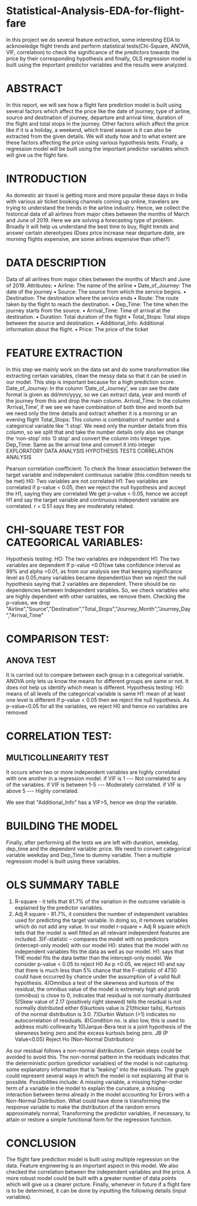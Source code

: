 # Statistical-Analysis-EDA-for-flight-fare
In this project we do several feature extraction, some interesting EDA to acknowledge flight trends and perform statistical tests(Chi-Square, ANOVA, VIF, correlation) to check the significance of the predictors towards the price by their corresponding hypothesis and finally, OLS regression model is built using the important predictor variables and the results were analyzed.
# ABSTRACT
In this report, we will see how a flight fare prediction model is built using several factors which affect the price like the date of journey, type of airline, source and destination of journey, departure and arrival time, duration of the flight and total stops in the journey. Other factors which affect the price like if it is a holiday, a weekend, which travel season is it can also be extracted from the given details. We will study how and to what extent are these factors affecting the price using various hypothesis tests. Finally, a regression model will be built using the important predictor variables which will give us the flight fare.
# INTRODUCTION
As domestic air travel is getting more and more popular these days in India with various air ticket booking channels coming up online, travelers are trying to understand the trends in the airline industry. Hence, we collect the historical data of all airlines from major cities between the months of March and June of 2019. Here we are solving a forecasting type of problem. Broadly it will help us understand the best time to buy, flight trends and answer certain stereotypes (Does price increase near departure date, are morning flights expensive, are some airlines expensive than other?)
# DATA DESCRIPTION
Data of all airlines from major cities between the months of March and June of 2019. Attributes: 
•	Airline: The name of the airline 
•	Date_of_Journey: The date of the journey 
•	Source: The source from which the service begins.
•	Destination: The destination where the service ends
•	Route: The route taken by the flight to reach the destination.
•	Dep_Time: The time when the journey starts from the source.
•	Arrival_Time: Time of arrival at the destination.
•	Duration: Total duration of the flight
•	Total_Stops: Total stops between the source and destination.
•	Additional_Info: Additional information about the flight.
•	Price: The price of the ticket

# FEATURE EXTRACTION
In this step we mainly work on the data set and do some transformation like extracting certain variables, clean the messy data so that it can be used in our model. This step is important because for a high prediction score.
Date_of_Journey:
In the column ‘Date_of_Journey’, we can see the date format is given as dd/mm/yyyy, so we can extract data, year and month of the journey from this and drop the main column.
Arrival_Time:
In the column ‘Arrival_Time’, if we see we have combination of both time and month but we need only the time details and extract whether it is a morning or an evening flight
Total_Stops:
This column is combination of number and a categorical variable like ‘1 stop’. We need only the number details from this column, so we split that and take the number details only also we change the ‘non-stop’ into ‘0 stop’ and convert the column into integer type.
Dep_Time: 
Same as the arrival time and convert it into integer
EXPLORATORY DATA ANALYSIS
HYPOTHESIS TESTS
CORRELATION ANALYSIS

 

Pearson correlation coefficient: To check the linear association between the target variable and independent continuous variable (this condition needs to be met)
H0: Two variables are not correlated 
H1: Two variables are correlated
if p-value < 0.05, then we reject the null hypothesis and accept the H1, saying they are correlated We get p-value < 0.05, hence we accept H1 and say the target variable and continuous independent variable are correlated. r = 0.51 says they are moderately related.

# CHI-SQUARE TEST FOR CATEGORICAL VARIABLES:
Hypothesis testing:
HO: The two variables are independent
H1: The two variables are dependent
If p-value <0.01(we take confidence interval as 99% and alpha =0.01, as from our analysis see that keeping significance level as 0.05,many variables became dependent)so then we reject the null hypothesis saying that 2 variables are dependent. There should be no dependencies between Independent variables. So, we check variables who are highly dependent with other variables, we remove them. Checking the p-values, we drop "Airline","Source","Destination","Total_Stops","Journey_Month","Journey_Day","Arrival_Time"

# COMPARISON TEST:
## ANOVA TEST
It is carried out to compare between each group in a categorical variable.
ANOVA only lets us know the means for different groups are same or not. It does not help us identify which mean
is different.
Hypothesis testing:
H0: means of all levels of the categorical variable is same
H1: mean of at least one level is different If p-value < 0.05 then we reject the null hypothesis. As p-value<0.05 for all the variables, we reject H0 and hence no variables are removed

# CORRELATION TEST:
## MULTICOLLINEARITY TEST
It occurs when two or more independent variables are highly correlated with one another in a regression model.
if VIF is 1 --- Not correlated to any of the variables.
if VIF is between 1-5 --- Moderately correlated.
if VIF is above 5 --- Highly correlated.

 
We see that "Additional_Info" has a VIF>5, hence we drop the variable.

# BUILDING THE MODEL
Finally, after performing all the tests we are left with duration, weekday, dep_time and the dependent variable: price. We need to convert categorical variable weekday and Dep_Time to dummy variable. Then a multiple regression model is built using these variables.

 

# OLS SUMMARY TABLE
1) R-square - it tells that 81.7% of the variation in the outcome variable is explained by the predictor variables.
2) Adj R square - 81.7%, it considers the number of independent variables used for predicting the target variable. In doing so, it removes variables which do not add any value. In our model r-square = Adj R square which tells that the model is well fitted an all relevant independent features are included. 
3)F-statistic – compares the model with no predictors (intercept-only model) with our model
H0: states that the model with no independent variables fits the data as well as our model.
H1: says that THE model fits the data better than the intercept-only model.
We consider p-value < 0.05 to reject H0
As p <0.05, we reject H0 and say that there is much less than 5% chance that the F-statistic of 4730 could have occurred by chance under the assumption of a valid Null hypothesis.
4)Omnibus a test of the skewness and kurtosis of the residual, the omnibus value of the model is extremely high and prob (omnibus) is close to 0, indicates that residual is not normally distributed
5)Skew value of 2.17 (positively right skewed) tells the residual is not normally distributed either
6)kurtosis value is 21(thicker tails), Kurtosis of the normal distribution is 3.0.
7)Durbin Watson (>1) indicates no autocorrelation of residuals.
8)Condition no. is also low, this is used to address multi-collinearity
10)Jarque-Bera test is a joint hypothesis of the skewness being zero and the excess kurtosis being
zero. JB (P Value<0.05) Reject Ho (Non-Normal Distribution)

As our residual follows a non-normal distribution. Certain steps could be avoided to avoid this.
The non-normal pattern in the residuals indicates that the deterministic portion (predictor variables) of the model is not capturing some explanatory information that is “leaking” into the residuals. The graph could represent several ways in which the model is not explaining all that is possible. Possibilities include: A missing variable, a missing higher-order term of a variable in the model to explain the curvature, a missing interaction between terms already in the model accounting for Errors with a Non-Normal Distribution. What could have done is transforming the response variable to make the distribution of the random errors approximately normal, Transforming the predictor variables, if necessary, to attain or restore a simple functional form for the regression function.

# CONCLUSION
The flight fare prediction model is built using multiple regression on the data. Feature engineering is an important aspect in this model. We also checked the correlation between the independent variables and the price. A more robust model could be built with a greater number of data points which will give us a clearer picture. Finally, whenever in future if a flight fare is to be determined, it can be done by inputting the following details (input variables).
